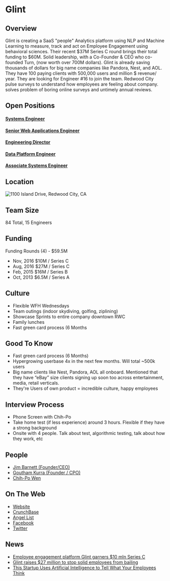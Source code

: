 # Glint

## Overview
Glint is creating a SaaS "people" Analytics platform using NLP and Machine Learning to measure, track and act on Employee Engagement using behavioral sciences.
Their recent $37M Series C round brings their total funding to $60M. Solid leadership, with a Co-Founder & CEO who co-founded Turn, (now worth over 700M dollars). Glint is already saving thousands of dollars for big name companies like Pandora, Nest, and AOL. They have 100 paying clients with 500,000 users and million $ revenue/ year. They are looking for Engineer #16 to join the team. Redwood City pulse surveys to understand how employees are feeling about company. solves problem of boring online surveys and untimely annual reviews.

## Open Positions
#### [Systems Engineer](systems-engineer.md)
#### [Senior Web Applications Engineer](senior-web-applications-engineer.md)
#### [Engineering Director](engineering-director.md)
#### [Data Platform Engineer](data-platform-engineer.md)
#### [Associate Systems Engineer](associate-systems-engineer.md)

## Location
![1100 Island Drive, Redwood City, CA](http://maps.googleapis.com/maps/api/staticmap?center=1100+Island+Drive,+Redwood+City,+CA&zoom=13&scale=false&size=600x300&maptype=roadmap&format=png&visual_refresh=true&markers=size:mid%7Ccolor:0xff0000%7Clabel:%7C1100+Island+Drive,+Redwood+City,+CA)  

## Team Size
84 Total, 15 Engineers

## Funding
Funding Rounds (4) - $59.5M
+ Nov, 2016	$10M / Series C
+ Aug, 2016	$27M / Series C
+ Feb, 2015	$16M / Series B
+ Oct, 2013	$6.5M / Series A

## Culture
+ Flexible WFH Wednesdays
+ Team outings (indoor skydiving, golfing, ziplining)
+ Showcase Sprints to entire company downtown RWC
+ Family lunches
+ Fast green card process (6 Months

## Good To Know
+ Fast green card process (6 Months)
+ Hypergrowing userbase 4x in the next few months. Will total ~500k users
+ Big name clients like Nest, Pandora, AOL all onboard. Mentioned that they have “eBay” size clients signing up soon too across entertainment, media, retail verticals.
+ They're Users of own product = incredible culture, happy employees

## Interview Process
+ Phone Screen with Chih-Po
+ Take home test (if less experience) around 3 hours. Flexible if they have a strong background
+ Onsite with 4 people. Talk about test, algorithmic testing, talk about how they work, etc

## People
+ [Jim Barnett (Founder/CEO)](https://www.linkedin.com/in/jim-barnett-a5312)
+ [Goutham Kurra (Founder / CPO)](https://www.linkedin.com/in/gkurra)
+ [Chih-Po Wen](https://www.linkedin.com/in/chihpowen)

## On The Web
+ [Website](https://www.glintinc.com/)
+ [CrunchBase](https://www.crunchbase.com/organization/glint)
+ [Angel List](https://angel.co/glint-7)
+ [Facebook](https://www.facebook.com/glintinc)
+ [Twitter](https://twitter.com/glintinc)

## News
+ [Employee engagement platform Glint garners $10 mln Series C](https://www.pehub.com/2016/11/employee-engagement-platform-glint-garners-10-mln-series-c/)
+ [Glint raises $27 million to stop solid employees from bailing](https://techcrunch.com/2016/08/31/glint-raises-27-million-to-stop-solid-employees-from-bailing/?ncid=rss&cps=gravity_1730_-6095208272115439268)
+ [This Startup Uses Artificial Intelligence to Tell What Your Employees Think](http://fortune.com/2016/08/30/glint-uses-artificial-intelligence-to-measure-employee-sentiment/)
